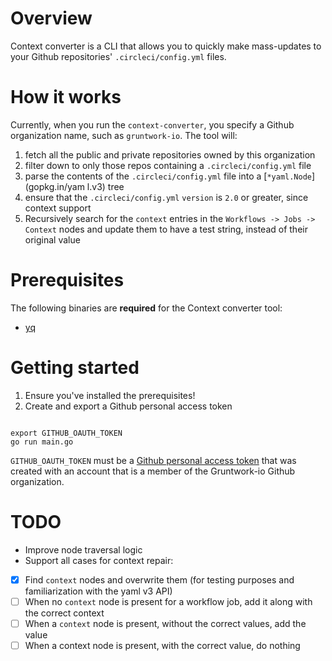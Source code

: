 # Overview

Context converter is a CLI that allows you to quickly make mass-updates to your Github repositories' `.circleci/config.yml` files.

# How it works 

Currently, when you run the `context-converter`, you specify a Github organization name, such as `gruntwork-io`. The tool will: 

1. fetch all the public and private repositories owned by this organization 
1. filter down to only those repos containing a `.circleci/config.yml` file
2. parse the contents of the `.circleci/config.yml` file into a [`*yaml.Node`](gopkg.in/yam
l.v3) tree
1. ensure that the `.circleci/config.yml` `version` is `2.0` or greater, since context support 
1. Recursively search for the `context` entries in the `Workflows -> Jobs -> Context` nodes and update them to have a test string, instead of their original value

# Prerequisites 

The following binaries are **required** for the Context converter tool: 
* [yq](https://mikefarah.gitbook.io/yq/)

# Getting started 

1. Ensure you've installed the prerequisites! 
1. Create and export a Github personal access token 
```

export GITHUB_OAUTH_TOKEN
go run main.go
```

`GITHUB_OAUTH_TOKEN` must be a [Github personal access token](https://docs.github.com/en/free-pro-team@latest/github/authenticating-to-github/creating-a-personal-access-token) that was created with an account that is a member of the Gruntwork-io Github organization. 

# TODO

* Improve node traversal logic
* Support all cases for context repair: 
- [x] Find `context` nodes and overwrite them (for testing purposes and familiarization with the yaml v3 API)
- [ ] When no `context` node is present for a workflow job, add it along with the correct context
- [ ] When a `context` node is present, without the correct values, add the value
- [ ] When a context node is present, with the correct value, do nothing
